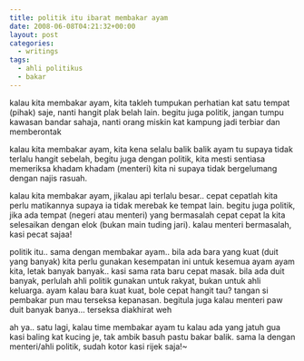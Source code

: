 ```yaml
---
title: politik itu ibarat membakar ayam
date: 2008-06-08T04:21:32+00:00
layout: post
categories:
  - writings
tags:
  - ahli politikus
  - bakar
---
```


kalau kita membakar ayam, kita takleh tumpukan perhatian kat satu tempat (pihak) saje, nanti hangit plak belah lain. begitu juga politik, jangan tumpu kawasan bandar sahaja, nanti orang miskin kat kampung jadi terbiar dan memberontak

kalau kita membakar ayam, kita kena selalu balik balik ayam tu supaya tidak terlalu hangit sebelah, begitu juga dengan politik, kita mesti sentiasa memeriksa khadam khadam (menteri) kita ni supaya tidak bergelumang dengan najis rasuah.

kalau kita membakar ayam, jikalau api terlalu besar.. cepat cepatlah kita perlu matikannya supaya ia tidak merebak ke tempat lain. begitu juga politik, jika ada tempat (negeri atau menteri) yang bermasalah cepat cepat la kita selesaikan dengan elok (bukan main tuding jari). kalau menteri bermasalah, kasi pecat sajaa!

politik itu.. sama dengan membakar ayam.. bila ada bara yang kuat (duit yang banyak) kita perlu gunakan kesempatan ini untuk kesemua ayam ayam kita, letak banyak banyak.. kasi sama rata baru cepat masak. bila ada duit banyak, perlulah ahli politik gunakan untuk rakyat, bukan untuk ahli keluarga. ayam kalau bara kuat kuat, bole cepat hangit tau? tangan si pembakar pun mau terseksa kepanasan. begitula juga kalau menteri paw duit banyak banya... terseksa diakhirat weh

ah ya.. satu lagi, kalau time membakar ayam tu kalau ada yang jatuh gua kasi baling kat kucing je, tak ambik basuh pastu bakar balik. sama la dengan menteri/ahli politik, sudah kotor kasi rijek saja!~
